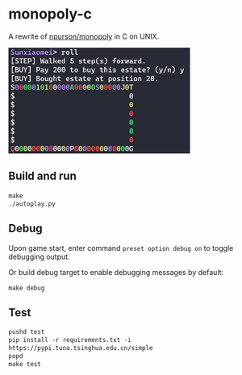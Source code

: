# monopoly-c

A rewrite of [npurson/monopoly](https://github.com/npurson/monopoly) in C on UNIX.

![game.png](images/game.png)

## Build and run

```
make
./autoplay.py
```

## Debug

Upon game start, enter command `preset option debug on` to toggle debugging output.

Or build debug target to enable debugging messages by default:

```
make debug
```

## Test

```
pushd test
pip install -r requirements.txt -i https://pypi.tuna.tsinghua.edu.cn/simple
popd
make test
```
